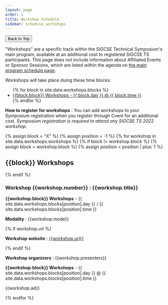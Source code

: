 ```yaml
---
layout: page
order: 1
title: Workshop Schedule
sidebar: schedule_workshops
---
```


<button onclick="topFunction()" id="toTopButton" title="Go to top">Back to Top</button>

"Workshops" are a specific track within the SIGCSE Technical Symposium's main program, available at an additional cost to registered SIGCSE TS participants. This page does not include information about Affiliated Events or Sponsor Sessions, which are listed within the agenda on [the main program schedule page](/schedule).

Workshops will take place duing these time blocks:
<ul>
{% for block in site.data.workshops.blocks %}
<li><a href="#block-{{block.block | downcase}}">{{block.block}} Workshops - {{ block.day }} @ {{ block.time }}</a></li>
{% endfor %}
</ul>

<strong>How to register for workshops</strong> : You can add workshops to your Symposium registration when you register through Cvent for an additional cost.  <em>Symposium registration is required to attend any SIGCSE TS 2022 workshop.</em>

{% assign block = "X" %}
{% assign position = -1 %}
{% for workshop in site.data.workshops.workshops %}
{% if block != workshop.block %}
{% assign block = workshop.block %}
{% assign position = position | plus: 1 %}
<h2 class = "block_header" id="block-{{block | downcase}}">{{block}} Workshops</h2>
{% endif %}
<div class="card">
<div class="container">
<h3 id="workshop-{{workshop.number}}">Workshop {{workshop.number}} : {{workshop.title}}</h3>
<span class="alert-box workshop"><strong>{{workshop.block}} Workshops</strong> - {{ site.data.workshops.blocks[position].day }} / {{ site.data.workshops.blocks[position].time }}</span>
<p><strong>Modality</strong> : {{workshop.mode}}</p>
{% if workshop.url %}
<p><strong>Workshop website</strong> : <a href="{{workshop.url}}" target=_new>{{workshop.url}}</a></p>
{% endif %}
<p><strong>Workshop organizers</strong> : {{workshop.presenters}}</p>
<p><strong>{{workshop.block}} Workshops</strong> - {{ site.data.workshops.blocks[position].day }} @ {{ site.data.workshops.blocks[position].time }}</p>
<p>{{workshop.ad}}</p>
</div>
</div>
{% endfor %}
